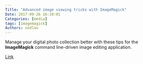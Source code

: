 ```yaml
---
Title: "Advanced image viewing tricks with ImageMagick"
Date: 2017-09-26 16:10:01
Categories: [media]
tags: [imagemagick]
Authors: sedlav
---
```


Manage your digital photo collection better with these tips for the **ImageMagick** command line-driven image editing application.

[Link](https://opensource.com/article/17/9/imagemagick-viewing-images)
